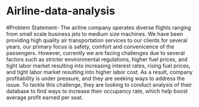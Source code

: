 # Airline-data-analysis

#Problem Statement-
The airline company operates diverse flights ranging from small scale business jets to medium size machines. We have been providing high quality air transportation services to our clients for several years, our primary focus is safety, comfort and convenicence of the passengers. However, currently we are facing challenges due to several factors such as stricter environmental regulations, higher fuel prices, and tight labor market resulting into increasing interest rates, rising fuel prices, and tight labor market resulting into higher labor cost. As a result, company profitability is under pressure, and they are seeking ways to address the issue. To tackle this challenge, they are looking to conduct analysis of their database to find ways to increase their occupancy rate, which help boost average profit earned per seat.
